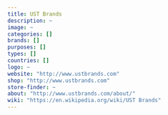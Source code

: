 ```yaml
---
title: UST Brands
description: ~
image: ~
categories: []
brands: []
purposes: []
types: []
countries: []
logo: ~
website: "http://www.ustbrands.com"
shop: "http://www.ustbrands.com"
store-finder: ~
about: "http://www.ustbrands.com/about/"
wiki: "https://en.wikipedia.org/wiki/UST Brands"
---
```

